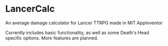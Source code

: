 # LancerCalc
An average damage calculator for Lancer TTRPG made in MIT AppInventor

Currently includes basic functionality, as well as some Death's Head specific options. More features are planned.
